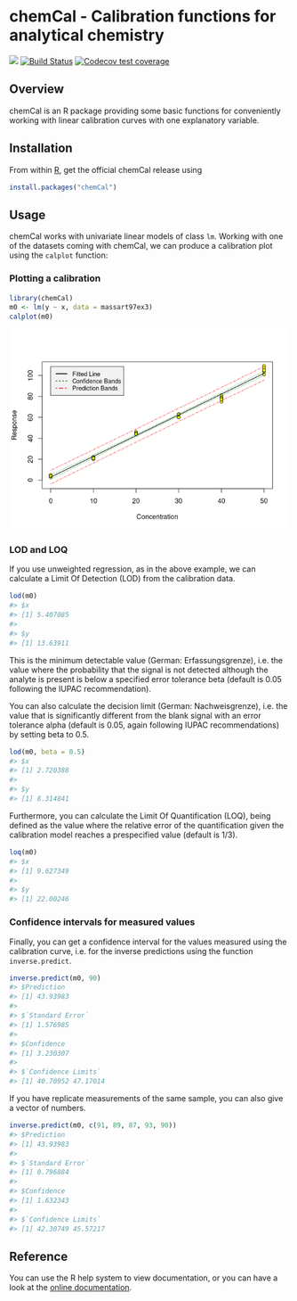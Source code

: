 
<!-- README.md is generated from README.rmd. Please edit that file -->

# chemCal - Calibration functions for analytical chemistry

<!-- badges: start -->

[![](https://www.r-pkg.org/badges/version/chemCal)](https://cran.r-project.org/package=chemCal)
[![Build
Status](https://app.travis-ci.com/jranke/chemCal.svg?token=Sq9VuYWyRz2FbBLxu6DK&branch=main)](https://app.travis-ci.com/jranke/chemCal)
[![Codecov test coverage](https://codecov.io/gh/jranke/chemCal/graph/badge.svg)](https://app.codecov.io/gh/jranke/chemCal)
<!-- badges: end -->

## Overview

chemCal is an R package providing some basic functions for conveniently
working with linear calibration curves with one explanatory variable.

## Installation

From within [R](https://www.r-project.org/), get the official chemCal
release using

``` r
install.packages("chemCal")
```

## Usage

chemCal works with univariate linear models of class `lm`. Working with
one of the datasets coming with chemCal, we can produce a calibration
plot using the `calplot` function:

### Plotting a calibration

``` r
library(chemCal)
m0 <- lm(y ~ x, data = massart97ex3)
calplot(m0)
```

![](man/figures/README-calplot-1.png)<!-- -->

### LOD and LOQ

If you use unweighted regression, as in the above example, we can
calculate a Limit Of Detection (LOD) from the calibration data.

``` r
lod(m0)
#> $x
#> [1] 5.407085
#> 
#> $y
#> [1] 13.63911
```

This is the minimum detectable value (German: Erfassungsgrenze),
i.e. the value where the probability that the signal is not detected
although the analyte is present is below a specified error tolerance
beta (default is 0.05 following the IUPAC recommendation).

You can also calculate the decision limit (German: Nachweisgrenze), i.e.
the value that is significantly different from the blank signal with an
error tolerance alpha (default is 0.05, again following IUPAC
recommendations) by setting beta to 0.5.

``` r
lod(m0, beta = 0.5)
#> $x
#> [1] 2.720388
#> 
#> $y
#> [1] 8.314841
```

Furthermore, you can calculate the Limit Of Quantification (LOQ), being
defined as the value where the relative error of the quantification
given the calibration model reaches a prespecified value (default is
1/3).

``` r
loq(m0)
#> $x
#> [1] 9.627349
#> 
#> $y
#> [1] 22.00246
```

### Confidence intervals for measured values

Finally, you can get a confidence interval for the values measured using
the calibration curve, i.e. for the inverse predictions using the
function `inverse.predict`.

``` r
inverse.predict(m0, 90)
#> $Prediction
#> [1] 43.93983
#> 
#> $`Standard Error`
#> [1] 1.576985
#> 
#> $Confidence
#> [1] 3.230307
#> 
#> $`Confidence Limits`
#> [1] 40.70952 47.17014
```

If you have replicate measurements of the same sample, you can also give
a vector of numbers.

``` r
inverse.predict(m0, c(91, 89, 87, 93, 90))
#> $Prediction
#> [1] 43.93983
#> 
#> $`Standard Error`
#> [1] 0.796884
#> 
#> $Confidence
#> [1] 1.632343
#> 
#> $`Confidence Limits`
#> [1] 42.30749 45.57217
```

## Reference

You can use the R help system to view documentation, or you can have a
look at the [online documentation](https://pkgdown.jrwb.de/chemCal/).
